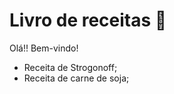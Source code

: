 # Livro de receitas :knife:



Olá!! Bem-vindo!



- Receita de Strogonoff;
- Receita de carne de soja;
